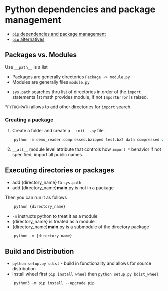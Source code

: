 # Python dependencies and package management

- [`pip` dependencies and package management](./pip-dependecies.md)
- [`pip` alternatives](./pip-alternatives.md)


## Packages vs. Modules

Use `__path__` is a list

- Packages are generally directories `Package -> module.py`
- Modules are generally files `module.py`

* `sys.path` searches thru list of directories in order of the `import` statements 1st math provides module, if not `ImportError` is raised.

*`PYTHONPATH` allows to add other directories for `import` search.

### Creating a package

1. Create a folder and create a `__init__.py` file.

```python
    python -m demo_reader.compressed.bzipped test.bz2 data compressed with bz2
```

2. `__all__` module level attribute that controls how `import *` behavior if not specified, import all public names.

## Executing directories or packages

- add {directory_name} to `sys.path`
- add {directory_name}__main__.py is not in a package

Then you can run it as follows

```python
    python {directory_name}
```

- `-m` instructs python to treat it as a module
- {directory_name} is treated as  a module
- {directory_name}__main__.py  is a submodule of the directory package

```python
    python -m {directory_name}
```

## Build and Distribution

- `python setup.py sdist` - build in functionality and allows for source distribution
- install wheel first `pip install wheel` then `python setup.py bdist_wheel`

```python
    python3 -m pip install --upgrade pip
```
